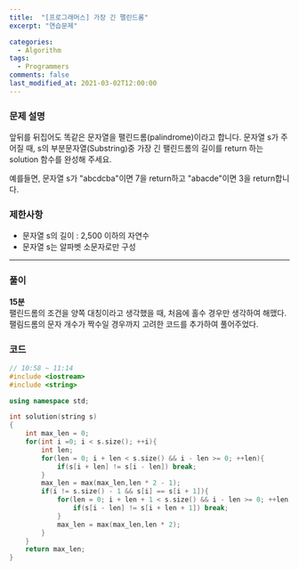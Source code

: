 ```yaml
---
title:  "[프로그래머스] 가장 긴 팰린드롬"
excerpt: "연습문제"

categories:
  - Algorithm
tags:
  - Programmers
comments: false
last_modified_at: 2021-03-02T12:00:00
---
```

### 문제 설명
앞뒤를 뒤집어도 똑같은 문자열을 팰린드롬(palindrome)이라고 합니다.
문자열 s가 주어질 때, s의 부분문자열(Substring)중 가장 긴 팰린드롬의 길이를 return 하는 solution 함수를 완성해 주세요.
  
예를들면, 문자열 s가 "abcdcba"이면 7을 return하고 "abacde"이면 3을 return합니다.

### 제한사항
- 문자열 s의 길이 : 2,500 이하의 자연수
- 문자열 s는 알파벳 소문자로만 구성

---
### 풀이
**15분**  
팰린드롬의 조건을 양쪽 대칭이라고 생각했을 때, 처음에 홀수 경우만 생각하여 해맸다. 팰림드롬의 문자 개수가 짝수일 경우까지 고려한 코드를 추가하여 풀어주었다.

### 코드
```c++
// 10:58 ~ 11:14
#include <iostream>
#include <string>

using namespace std;

int solution(string s)
{
    int max_len = 0;
    for(int i =0; i < s.size(); ++i){
        int len;
        for(len = 0; i + len < s.size() && i - len >= 0; ++len){
            if(s[i + len] != s[i - len]) break;
        }
        max_len = max(max_len,len * 2 - 1);
        if(i != s.size() - 1 && s[i] == s[i + 1]){
            for(len = 0; i + len + 1 < s.size() && i - len >= 0; ++len){
                if(s[i - len] != s[i + len + 1]) break;
            }
            max_len = max(max_len,len * 2);
        }
    }
    return max_len;
}
```